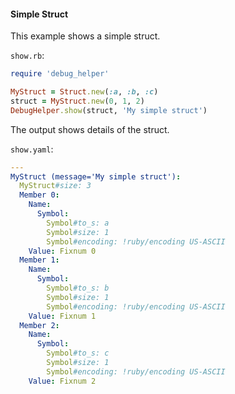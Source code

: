 #### Simple Struct

This example shows a simple struct.

```show.rb```:
```ruby
require 'debug_helper'

MyStruct = Struct.new(:a, :b, :c)
struct = MyStruct.new(0, 1, 2)
DebugHelper.show(struct, 'My simple struct')
```

The output shows details of the struct.

```show.yaml```:
```yaml
---
MyStruct (message='My simple struct'):
  MyStruct#size: 3
  Member 0:
    Name:
      Symbol:
        Symbol#to_s: a
        Symbol#size: 1
        Symbol#encoding: !ruby/encoding US-ASCII
    Value: Fixnum 0
  Member 1:
    Name:
      Symbol:
        Symbol#to_s: b
        Symbol#size: 1
        Symbol#encoding: !ruby/encoding US-ASCII
    Value: Fixnum 1
  Member 2:
    Name:
      Symbol:
        Symbol#to_s: c
        Symbol#size: 1
        Symbol#encoding: !ruby/encoding US-ASCII
    Value: Fixnum 2
```
